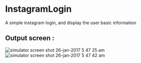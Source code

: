 # InstagramLogin
A simple instagram login, and display the user basic information


## Output screen :


![simulator screen shot 26-jan-2017 5 47 25 am](https://cloud.githubusercontent.com/assets/12906173/22334345/4d8920a8-e38f-11e6-8c18-be111f82e99e.png)
![simulator screen shot 26-jan-2017 5 47 42 am](https://cloud.githubusercontent.com/assets/12906173/22334346/4dc0b216-e38f-11e6-920b-38c1a7c4cc5d.png)


